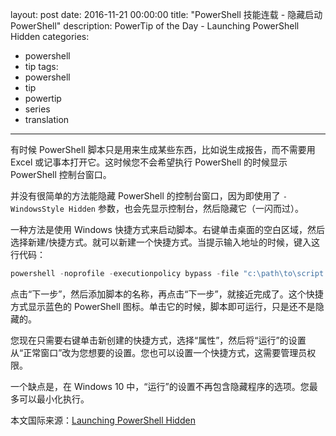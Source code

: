 ﻿layout: post
date: 2016-11-21 00:00:00
title: "PowerShell 技能连载 - 隐藏启动 PowerShell"
description: PowerTip of the Day - Launching PowerShell Hidden
categories:
- powershell
- tip
tags:
- powershell
- tip
- powertip
- series
- translation
---
有时候 PowerShell 脚本只是用来生成某些东西，比如说生成报告，而不需要用 Excel 或记事本打开它。这时候您不会希望执行 PowerShell 的时候显示 PowerShell 控制台窗口。

并没有很简单的方法能隐藏 PowerShell 的控制台窗口，因为即使用了 `-WindowsStyle Hidden` 参数，也会先显示控制台，然后隐藏它（一闪而过）。

一种方法是使用 Windows 快捷方式来启动脚本。右键单击桌面的空白区域，然后选择新建/快捷方式。就可以新建一个快捷方式。当提示输入地址的时候，键入这行代码：

```powershell
powershell -noprofile -executionpolicy bypass -file "c:\path\to\script.ps1"
```

点击“下一步”，然后添加脚本的名称，再点击“下一步”，就接近完成了。这个快捷方式显示蓝色的 PowerShell 图标。单击它的时候，脚本即可运行，只是还不是隐藏的。

您现在只需要右键单击新创建的快捷方式，选择“属性”，然后将“运行”的设置从“正常窗口”改为您想要的设置。您也可以设置一个快捷方式，这需要管理员权限。

一个缺点是，在 Windows 10 中，“运行”的设置不再包含隐藏程序的选项。您最多可以最小化执行。

<!--more-->
本文国际来源：[Launching PowerShell Hidden](http://community.idera.com/powershell/powertips/b/tips/posts/launching-powershell-hidden)
